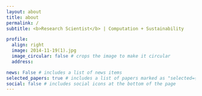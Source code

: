 ```yaml
---
layout: about
title: about
permalink: /
subtitle: <b>Research Scientist</b> | Computation + Sustainability

profile:
  align: right
  image: 2014-11-19(1).jpg
  image_circular: false # crops the image to make it circular
  address:

news: False # includes a list of news items
selected_papers: true # includes a list of papers marked as "selected={true}"
social: false # includes social icons at the bottom of the page
---
```


